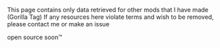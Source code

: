 This page contains only data retrieved for other mods that I have made (Gorilla Tag)
If any resources here violate terms and wish to be removed, please contact me or make an issue

open source soon:tm:
